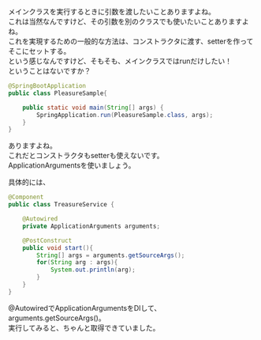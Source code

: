 メインクラスを実行するときに引数を渡したいことありますよね。  
これは当然なんですけど、その引数を別のクラスでも使いたいことありますよね。  
これを実現するための一般的な方法は、コンストラクタに渡す、setterを作ってそこにセットする。  
という感じなんですけど、そもそも、メインクラスではrunだけしたい！  
ということはないですか？

```java
@SpringBootApplication
public class PleasureSample{

	public static void main(String[] args) {
        SpringApplication.run(PleasureSample.class, args);
    }
}
```

ありますよね。  
これだとコンストラクタもsetterも使えないです。  
ApplicationArgumentsを使いましょう。

具体的には、
```java
@Component
public class TreasureService {

	@Autowired
	private ApplicationArguments arguments;

	@PostConstruct
	public void start(){
		String[] args = arguments.getSourceArgs();
		for(String arg : args){
			System.out.println(arg);
		}
	}
}
```

@AutowiredでApplicationArgumentsをDIして、arguments.getSourceArgs()。  
実行してみると、ちゃんと取得できていました。